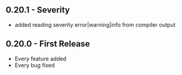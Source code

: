 ## 0.20.1 - Severity
* added reading severity error|warning|info from compiler output

## 0.20.0 - First Release
* Every feature added
* Every bug fixed
